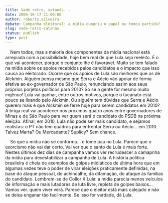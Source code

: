 ```yaml
---
title: Vade retro, satanás...
date: 2006-10-17 21:00:00
author: roberto.silveira
debate: Campanha eleitoral: a mídia cumpriu o papel ou tomou partido?
slug: vade-retro-satanas
status: publish 
type: post
---
```


    Nem todos, mas a maioria dos componentes da mídia nacional está arrepiada com a possibilidade, hoje bem real de que Lula seja reeleito. É o que vai acontecer, porque o conjunto lhe é favorável. Muito se tem falado na mídia sobre os apoios recebidos pelos candidatos e o impacto que isso causa ao eleitorado. Ocorre que os apoios de Lula são melhores que os de Alckmin. Alguém pensa mesmo que Serra e Aécio vão apoiar de forma efetiva ao ex-governador de São Paulo, renunciando assim aos seus próprios porjetos políticos para 2010? Só se a gente for mesmo muito ingênuo! Lula vai ganhar, entre outros motivos, porque o tucanato está pouco se lixando pelo Alckmin. Ou alguém tem dúvidas que Serra e Aécio querem mais é que Alckmin se ferre hoje para serem candidatos em 2010? A briga real vai acontecer nos próximos quatro anos entre governadores de Minas e de São Paulo para ver quem será o candidato do PSDB na próxima eleição. Afinal, em 2010, Lula não pode ser mais candidato, e sejamos realistas: o PT não tem quadros para enfrentar Serra ou Aécio... em 2010. Talvez Marta? Ou Mercadante? Suplicy? Sem chance.


    Só que a mídia não se conforma... e tome pau no Lula. Parece que o exorcismo não vai dar certo. Vai ver que o santo de Lula é mais forte. Nestes últimos dez dias de campanha vamos ver recrudescer a camapnha da mídia para desestabilizar a campanha de Lula. A história política brasileira é cheia de exemplos de golpes midiáticos de última hora que em algumas vezes teve o poder de virar eleições praticamente definidas, na base do ataque pessoal, do achincalhe, da difamação, do ataque às famílias do candidato. Lembrem-se de Collor X Lula: a mídia parecia menos veículos de informação e mais lutadores de luta livre, repleta de golpes baixos... Vamos ver. quem viver verá. Parece que o eleitor está mais calejado e não se deixa enganar tão facilmente. Se isso for verdade, dá Lula.


